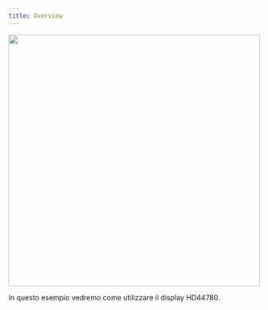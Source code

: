 ```yaml
---
title: Overview
---
```

<img src="http://projects.ebmstore.it/images/display-message/1.jpg" alt="" style="width: 500px;"/>

In questo esempio vedremo come utilizzare il display HD44780.
